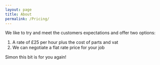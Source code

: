 ```yaml
---
layout: page
title: About
permalink: /Pricing/
---
```


We like to try and meet the customers expectations and offer two options:

1. A rate of £25 per hour plus the cost of parts and vat
2. We can negotiate a flat rate price for your job

Simon this bit is for you again!
